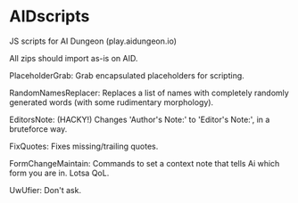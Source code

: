 # AIDscripts
JS scripts for AI Dungeon (play.aidungeon.io)

All zips should import as-is on AID.


PlaceholderGrab: Grab encapsulated placeholders for scripting.

RandomNamesReplacer: Replaces a list of names with completely randomly generated words (with some rudimentary morphology).

EditorsNote: (HACKY!) Changes 'Author's Note:' to 'Editor's Note:', in a bruteforce way.

FixQuotes: Fixes missing/trailing quotes.

FormChangeMaintain: Commands to set a context note that tells Ai which form you are in. Lotsa QoL.

UwUfier: Don't ask.

